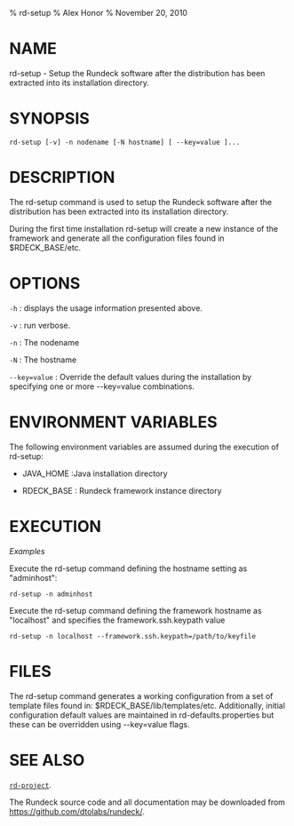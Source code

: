 % rd-setup
% Alex Honor
% November 20, 2010

# NAME

rd-setup - Setup the Rundeck software after the distribution has been extracted into its installation directory.

# SYNOPSIS

`rd-setup [-v] -n nodename [-N hostname] [ --key=value ]...`

# DESCRIPTION

The rd-setup command is used to setup the Rundeck software after the distribution has been extracted into its installation directory.

During the first time installation rd-setup
will create a new instance of the framework and generate all the
configuration files found in $RDECK_BASE/etc.

# OPTIONS

`-h`
: displays the usage information presented above.

`-v`
: run verbose.

`-n`
: The nodename

`-N`
: The hostname

`--key=value`
: Override the default values during the installation by specifying one or more \--key=value combinations.

# ENVIRONMENT VARIABLES #

The following environment variables are assumed during the execution
of rd-setup:

* JAVA_HOME
:Java installation directory

* RDECK_BASE
: Rundeck framework instance directory

# EXECUTION #

*Examples*

Execute the rd-setup command defining the hostname setting as
"adminhost":

~~~~~~~~~~~~~~~~~~~~~~~~~~~~~~~~~~~~~~~~~~~~~~~~~ {.bash}
rd-setup -n adminhost
~~~~~~~~~~~~~~~~~~~~~~~~~~~~~~~~~~~~~~~~~~~~~~~~~ 

Execute the rd-setup command defining the framework hostname as
"localhost" and specifies the framework.ssh.keypath value

~~~~~~~~~~~~~~~~~~~~~~~~~~~~~~~~~~~~~~~~~~~~~~~~~ {.bash}
rd-setup -n localhost --framework.ssh.keypath=/path/to/keyfile
~~~~~~~~~~~~~~~~~~~~~~~~~~~~~~~~~~~~~~~~~~~~~~~~~ 

# FILES #

The rd-setup command generates a working configuration from a set of
template files found in: $RDECK_BASE/lib/templates/etc. Additionally,
initial configuration default values are maintained in
rd-defaults.properties but these can be overridden using
\--key=value flags.

# SEE ALSO

[`rd-project`](rd-project.html).

The Rundeck source code and all documentation may be downloaded from
<https://github.com/dtolabs/rundeck/>.
